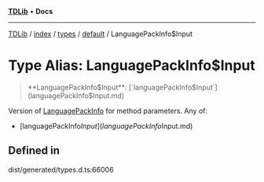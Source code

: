 [**TDLib**](../../../../../../README.md) • **Docs**

***

[TDLib](../../../../../../modules.md) / [index](../../../../../README.md) / [types](../../../README.md) / [default](../README.md) / LanguagePackInfo$Input

# Type Alias: LanguagePackInfo$Input

> **LanguagePackInfo$Input**: [`languagePackInfo$Input`](languagePackInfo$Input.md)

Version of [LanguagePackInfo](LanguagePackInfo-1.md) for method parameters.
Any of:
- [languagePackInfo$Input](languagePackInfo$Input.md)

## Defined in

dist/generated/types.d.ts:66006
